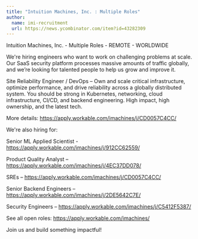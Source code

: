 ```yaml
---
title: "Intuition Machines, Inc. : Multiple Roles"
author:
  name: imi-recruitment
  url: https://news.ycombinator.com/item?id=43282309
---
```

Intuition Machines, Inc. - Multiple Roles - REMOTE - WORLDWIDE

We&#x27;re hiring engineers who want to work on challenging problems at scale. Our SaaS security platform processes massive amounts of traffic globally, and we’re looking for talented people to help us grow and improve it.

Site Reliability Engineer &#x2F; DevOps – Own and scale critical infrastructure, optimize performance, and drive reliability across a globally distributed system. You should be strong in Kubernetes, networking, cloud infrastructure, CI&#x2F;CD, and backend engineering. High impact, high ownership, and the latest tech.

More details: <a href="https:&#x2F;&#x2F;apply.workable.com&#x2F;imachines&#x2F;j&#x2F;CD0057C4CC&#x2F;" rel="nofollow">https:&#x2F;&#x2F;apply.workable.com&#x2F;imachines&#x2F;j&#x2F;CD0057C4CC&#x2F;</a>

We&#x27;re also hiring for:

Senior ML Applied Scientist - <a href="https:&#x2F;&#x2F;apply.workable.com&#x2F;imachines&#x2F;j&#x2F;912CC62559&#x2F;" rel="nofollow">https:&#x2F;&#x2F;apply.workable.com&#x2F;imachines&#x2F;j&#x2F;912CC62559&#x2F;</a>

Product Quality Analyst – <a href="https:&#x2F;&#x2F;apply.workable.com&#x2F;imachines&#x2F;j&#x2F;4EC37DD078&#x2F;" rel="nofollow">https:&#x2F;&#x2F;apply.workable.com&#x2F;imachines&#x2F;j&#x2F;4EC37DD078&#x2F;</a>

SREs – <a href="https:&#x2F;&#x2F;apply.workable.com&#x2F;imachines&#x2F;j&#x2F;CD0057C4CC&#x2F;" rel="nofollow">https:&#x2F;&#x2F;apply.workable.com&#x2F;imachines&#x2F;j&#x2F;CD0057C4CC&#x2F;</a>

Senior Backend Engineers – <a href="https:&#x2F;&#x2F;apply.workable.com&#x2F;imachines&#x2F;j&#x2F;2DE5642C7E&#x2F;" rel="nofollow">https:&#x2F;&#x2F;apply.workable.com&#x2F;imachines&#x2F;j&#x2F;2DE5642C7E&#x2F;</a>

Security Engineers – <a href="https:&#x2F;&#x2F;apply.workable.com&#x2F;imachines&#x2F;j&#x2F;C5412F5387&#x2F;" rel="nofollow">https:&#x2F;&#x2F;apply.workable.com&#x2F;imachines&#x2F;j&#x2F;C5412F5387&#x2F;</a>

See all open roles: <a href="https:&#x2F;&#x2F;apply.workable.com&#x2F;imachines&#x2F;" rel="nofollow">https:&#x2F;&#x2F;apply.workable.com&#x2F;imachines&#x2F;</a>

Join us and build something impactful!
<JobApplication />

